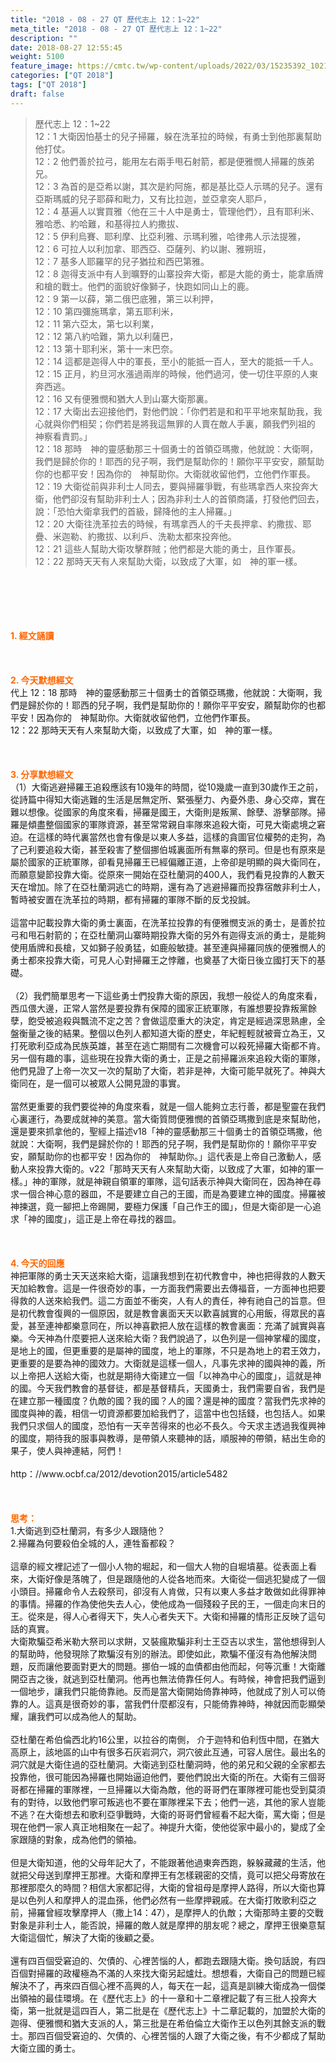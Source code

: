 ```yaml
---
title: "2018 - 08 - 27 QT 歷代志上 12：1~22"
meta_title: "2018 - 08 - 27 QT 歷代志上 12：1~22"
description: ""
date: 2018-08-27 12:55:45
weight: 5100
feature_image: https://cmtc.tw/wp-content/uploads/2022/03/15235392_10211799862337740_180693556567566654_o-1.webp
categories: ["QT 2018"]
tags: ["QT 2018"]
draft: false
---
```


<blockquote>歷代志上 12：1~22<br />
12：1 大衛因怕基士的兒子掃羅，躲在洗革拉的時候，有勇士到他那裏幫助他打仗。<br />
12：2 他們善於拉弓，能用左右兩手甩石射箭，都是便雅憫人掃羅的族弟兄。<br />
12：3 為首的是亞希以謝，其次是約阿施，都是基比亞人示瑪的兒子。還有亞斯瑪威的兒子耶薛和毗力，又有比拉迦，並亞拿突人耶戶，<br />
12：4 基遍人以實買雅〈他在三十人中是勇士，管理他們〉，且有耶利米、雅哈悉、約哈難，和基得拉人約撒拔、<br />
12：5 伊利烏賽、耶利摩、比亞利雅、示瑪利雅，哈律弗人示法提雅，<br />
12：6 可拉人以利加拿、耶西亞、亞薩列、約以謝、雅朔班，<br />
12：7 基多人耶羅罕的兒子猶拉和西巴第雅。<br />
12：8 迦得支派中有人到曠野的山寨投奔大衛，都是大能的勇士，能拿盾牌和槍的戰士。他們的面貌好像獅子，快跑如同山上的鹿。<br />
12：9 第一以薛，第二俄巴底雅，第三以利押，<br />
12：10 第四彌施瑪拿，第五耶利米，<br />
12：11 第六亞太，第七以利業，<br />
12：12 第八約哈難，第九以利薩巴，<br />
12：13 第十耶利米，第十一末巴奈。<br />
12：14 這都是迦得人中的軍長，至小的能抵一百人，至大的能抵一千人。<br />
12：15 正月，約旦河水漲過兩岸的時候，他們過河，使一切住平原的人東奔西逃。<br />
12：16 又有便雅憫和猶大人到山寨大衛那裏。<br />
12：17 大衛出去迎接他們，對他們說：「你們若是和和平平地來幫助我，我心就與你們相契；你們若是將我這無罪的人賣在敵人手裏，願我們列祖的　神察看責罰。」<br />
12：18 那時　神的靈感動那三十個勇士的首領亞瑪撒，他就說：大衛啊，我們是歸於你的！耶西的兒子啊，我們是幫助你的！願你平平安安，願幫助你的也都平安！因為你的　神幫助你。大衛就收留他們，立他們作軍長。<br />
12：19 大衛從前與非利士人同去，要與掃羅爭戰，有些瑪拿西人來投奔大衛，他們卻沒有幫助非利士人；因為非利士人的首領商議，打發他們回去，說：「恐怕大衛拿我們的首級，歸降他的主人掃羅。」<br />
12：20 大衛往洗革拉去的時候，有瑪拿西人的千夫長押拿、約撒拔、耶疊、米迦勒、約撒拔、以利戶、洗勒太都來投奔他。<br />
12：21 這些人幫助大衛攻擊群賊；他們都是大能的勇士，且作軍長。<br />
12：22 那時天天有人來幫助大衛，以致成了大軍，如　神的軍一樣。</blockquote><br />
&nbsp;<br />
<br />
&nbsp;<br />
<br />
<span style="color: #ff6600;"><strong>1. </strong><strong>經文誦讀</strong></span><br />
<br />
<span style="color: #ff6600;"><strong> </strong></span><br />
<br />
<span style="color: #ff6600;"><strong>2. 今天默想</strong><strong>經文<br />
</strong></span>代上 12：18 那時　神的靈感動那三十個勇士的首領亞瑪撒，他就說：大衛啊，我們是歸於你的！耶西的兒子啊，我們是幫助你的！願你平平安安，願幫助你的也都平安！因為你的　神幫助你。大衛就收留他們，立他們作軍長。<br />
12：22 那時天天有人來幫助大衛，以致成了大軍，如　神的軍一樣。<br />
<br />
&nbsp;<br />
<br />
<span style="color: #ff6600;"><strong>3. 分享默想經文<br />
</strong></span>（1）大衛逃避掃羅王追殺應該有10幾年的時間，從10幾歲一直到30歲作王之前，從詩篇中得知大衛逃難的生活是居無定所、緊張壓力、內憂外患、身心交瘁，實在難以想像。從國家的角度來看，掃羅是國王，大衛則是叛黨、餘孽、游擊部隊。掃羅是傾盡整個國家的軍隊資源，甚至常常親自率隊來追殺大衛，可見大衛處境之窘迫。在這樣的時代裏當然也會有像是以東人多益，這樣的貪圖官位權勢的走狗，為了己利要追殺大衛，甚至殺害了整個挪伯城裏面所有無辜的祭司。但是也有原來是屬於國家的正統軍隊，卻看見掃羅王已經偏離正道，上帝卻是明顯的與大衛同在，而願意變節投靠大衛。從原來一開始在亞杜蘭洞的400人，我們看見投靠的人數天天在增加。除了在亞杜蘭洞逃亡的時期，還有為了逃避掃羅而投靠宿敵非利士人，暫時被安置在洗革拉的時期，都有掃羅的軍隊不斷的反戈投誠。<br />
<br />
這當中記載投靠大衛的勇士裏面，在洗革拉投靠的有便雅憫支派的勇士，是善於拉弓和甩石射箭的；在亞杜蘭洞山寨時期投靠大衛的另外有迦得支派的勇士，是能夠使用盾牌和長槍，又如獅子般勇猛，如鹿般敏捷。甚至連與掃羅同族的便雅憫人的勇士都來投靠大衛，可見人心對掃羅王之悖離，也奠基了大衛日後立國打天下的基礎。<br />
<br />
（2）我們簡單思考一下這些勇士們投靠大衛的原因，我想一般從人的角度來看，西瓜偎大邊，正常人當然是要投靠有保障的國家正統軍隊，有誰想要投靠叛黨餘孽，飽受被追殺與飄流不定之苦？會做這麼重大的決定，肯定是經過深思熟慮，全盤衡量之後的結果。整個以色列人都知道大衛的歷史，年紀輕輕就被膏立為王，又打死歌利亞成為民族英雄，甚至在逃亡期間有二次機會可以殺死掃羅大衛都不肯。另一個有趣的事，這些現在投靠大衛的勇士，正是之前掃羅派來追殺大衛的軍隊，他們見證了上帝一次又一次的幫助了大衛，若非是神，大衛可能早就死了。神與大衛同在，是一個可以被眾人公開見證的事實。<br />
<br />
當然更重要的我們要從神的角度來看，就是一個人能夠立志行善，都是聖靈在我們心裏運行，為要成就神的美意。當大衛質問便雅憫的首領亞瑪撒到底是來幫助他，還是要來抓拿他的，聖經上描述v18「神的靈感動那三十個勇士的首領亞瑪撒，他就說：大衛啊，我們是歸於你的！耶西的兒子啊，我們是幫助你的！願你平平安安，願幫助你的也都平安！因為你的　神幫助你。」這代表是上帝自己激動人，感動人來投靠大衛的。v22「那時天天有人來幫助大衛，以致成了大軍，如神的軍一樣。」神的軍隊，就是神親自領軍的軍隊，這句話表示神與大衛同在，因為神在尋求一個合神心意的器皿，不是要建立自己的王國，而是為要建立神的國度。掃羅被神揀選，竟一腳把上帝踢開，要極力保護「自己作王的國」，但是大衛卻是一心追求「神的國度」，這正是上帝在尋找的器皿。<br />
<br />
&nbsp;<br />
<br />
<span style="color: #ff6600;"><strong>4. 今天的回應<br />
</strong></span>神把軍隊的勇士天天送來給大衛，這讓我想到在初代教會中，神也把得救的人數天天加給教會。這是一件很奇妙的事，一方面我們需要出去傳福音，一方面神也把要得救的人送來給我們。這二方面並不衝突，人有人的責任，神有祂自己的旨意。但是初代教會復興的一個原因，就是教會裏面天天以歡喜誠實的心用飯，得眾民的喜愛，甚至連神都樂意同在，所以神喜歡把人放在這樣的教會裏面：充滿了誠實與喜樂。今天神為什麼要把人送來給大衛？我們說過了，以色列是一個神掌權的國度，是地上的國，但更重要的是屬神的國度，地上的軍隊，不只是為地上的君王效力，更重要的是要為神的國效力。大衛就是這樣一個人，凡事先求神的國與神的義，所以上帝把人送給大衛，也就是期待大衛建立一個「以神為中心的國度」，這就是神的國。今天我們教會的基督徒，都是基督精兵，天國勇士，我們需要自省，我們是在建立那一種國度？仇敵的國？我的國？人的國？還是神的國度？當我們先求神的國度與神的義，相信一切資源都要加給我們了，這當中也包括錢，也包括人。如果我們只求個人的國度，恐怕有一天辛苦得來的也必不長久。今天求主透過我復興神的國度，期待我的服事與教導，是帶領人來聽神的話，順服神的帶領，結出生命的果子，使人與神連結，阿們！<br />
<br />
http：//www.ocbf.ca/2012/devotion2015/article5482<br />
<br />
&nbsp;<br />
<br />
<strong><span style="color: #ff6600;">思考：</span></strong><br />
1.大衛逃到亞杜蘭洞，有多少人跟隨他？<br />
2.掃羅為何要殺伯全城的人，連牲畜都殺？<br />
<br />
這章的經文裡記述了一個小人物的堀起，和一個大人物的自堀墳墓。從表面上看來，大衛好像是落魄了，但是跟隨他的人從各地而來。大衛從一個逃犯變成了一個小頭目。掃羅命令人去殺祭司，卻沒有人肯做，只有以東人多益才敢做如此得罪神的事情。掃羅的作為使他失去人心，使他成為一個殘殺子民的王，一個走向末日的王。從來是，得人心者得天下，失人心者失天下。大衛和掃羅的情形正反映了這句話的真實。<br />
大衛欺騙亞希米勒大祭司以求餅，又裝瘋欺騙非利士王亞吉以求生，當他想得到人的幫助時，他發現除了欺騙沒有別的辦法。即使如此，欺騙不僅沒有為他解決問題，反而讓他要面對更大的問題。挪伯一城的血債都由他而起，何等沉重！大衛離開亞吉之後，就逃到亞杜蘭洞。他再也無法倚靠任何人。有時候，神會把我們逼到一個地步，讓我們只能倚靠祂。反而是當大衛開始倚靠神時，他就成了別人可以倚靠的人。這真是很奇妙的事，當我們什麼都沒有，只能倚靠神時，神就因而彰顯榮耀，讓我們可以成為他人的幫助。<br />
<br />
亞杜蘭在希伯倫西北約16公里，以拉谷的南側， 介于迦特和伯利恆中間，在猶大高原上，該地區的山中有很多石灰岩洞穴，洞穴彼此互通，可容人居住。最出名的洞穴就是大衛住過的亞杜蘭洞。大衛逃到亞杜蘭洞時，他的弟兄和父親的全家都去投靠他，很可能因為掃羅也開始逼迫他們，要他們說出大衛的所在。大衛有三個哥哥都在掃羅的軍隊裡，一旦掃羅以大衛為敵，他的哥哥們在軍隊裡可能也受到莫須有的對待，以致他們寧可叛逃也不要在軍隊裡呆下去；他們一逃，其他的家人豈能不逃？在大衛想去和歌利亞爭戰時，大衛的哥哥們曾經看不起大衛，罵大衛；但是現在他們一家人真正地相聚在一起了。神提升大衛，使他從家中最小的，變成了全家跟隨的對象，成為他們的領袖。<br />
<br />
但是大衛知道，他的父母年記大了，不能跟著他過東奔西跑，躲躲藏藏的生活，他就把父母送到摩押王那裡。大衛和摩押王有怎樣親密的交情，竟可以把父母寄放在那裡那麼久的時間？相信大家都記得，大衛的曾祖母是摩押人路得，所以大衛也算是以色列人和摩押人的混血孫，他們必然有一些摩押親戚。在大衛打敗歌利亞之前，掃羅曾經攻擊摩押人（撒上14：47），是摩押人的仇敵；大衛那時主要的交戰對象是非利士人，能否說，掃羅的敵人就是摩押的朋友呢？總之，摩押王很樂意幫大衛這個忙，解決了大衛的後顧之憂。<br />
<br />
還有四百個受窘迫的、欠債的、心裡苦惱的人，都跑去跟隨大衛。換句話說，有四百個對掃羅的政權極為不滿的人來找大衛另起爐灶。想想看，大衛自己的問題已經解決不了，再來四百個心裡不高興的人，每天在一起，這真是訓練大衛成為一個傑出領袖的最佳環境。在《歷代志上》的十一章和十二章裡記載了有三批人投奔大衛，第一批就是這四百人，第二批是在《歷代志上》十二章記載的，加盟於大衛的迦得、便雅憫和猶大支派的人，第三批是在希伯倫立大衛作王以色列其餘支派的戰士。那四百個受窘迫的、欠債的、心裡苦惱的人跟了大衛之後，有不少都成了幫助大衛立國的勇士。<br />
<br />
&nbsp;<br />
<br />
&nbsp;
        